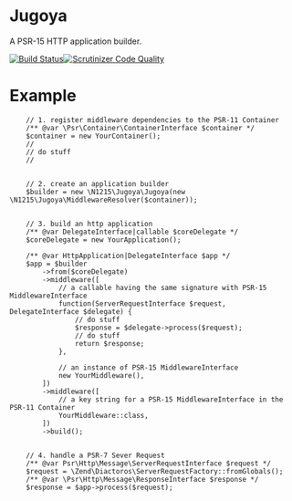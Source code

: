 # Jugoya
A PSR-15 HTTP application builder.

[![Build Status](https://scrutinizer-ci.com/g/n1215/jugoya/badges/build.png?b=master)](https://scrutinizer-ci.com/g/n1215/jugoya/build-status/master)[![Scrutinizer Code Quality](https://scrutinizer-ci.com/g/n1215/jugoya/badges/quality-score.png?b=master)](https://scrutinizer-ci.com/g/n1215/jugoya/?branch=master)

# Example

        // 1. register middleware dependencies to the PSR-11 Container
        /** @var \Psr\Container\ContainerInterface $container */
        $container = new YourContainer();
        //
        // do stuff
        //


        // 2. create an application builder
        $builder = new \N1215\Jugoya\Jugoya(new \N1215\Jugoya\MiddlewareResolver($container));


        // 3. build an http application
        /** @var DelegateInterface|callable $coreDelegate */
        $coreDelegate = new YourApplication();

        /** @var HttpApplication|DelegateInterface $app */
        $app = $builder
            ->from($coreDelegate)
            ->middleware([
                // a callable having the same signature with PSR-15 MiddlewareInterface
                function(ServerRequestInterface $request, DelegateInterface $delegate) {
                    // do stuff
                    $response = $delegate->process($request);
                    // do stuff
                    return $response;
                },

                // an instance of PSR-15 MiddlewareInterface
                new YourMiddleware(),
            ])
            ->middleware([
                // a key string for a PSR-15 MiddlewareInterface in the PSR-11 Container
                YourMiddleware::class,
            ])
            ->build();


        // 4. handle a PSR-7 Sever Request
        /** @var Psr\Http\Message\ServerRequestInterface $request */
        $request = \Zend\Diactoros\ServerRequestFactory::fromGlobals();
        /** @var \Psr\Http\Message\ResponseInterface $response */
        $response = $app->process($request);

